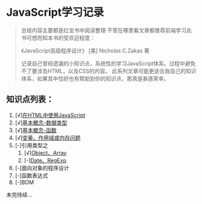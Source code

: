 # JavaScript学习记录

> 总结内容主要都是红宝书中阅读整理
> 不管在哪里看文章都推荐前端学习此书可想而知本书的受欢迎程度：
>
>《JavaScript高级程序设计》 [美] Nicholas C.Zakas 著
>
> 记录自己曾经遗漏的小知识点，系统性的学习JavaScript体系。过程中避免不了要涉及HTML，以及CSS的内容。
此系列文章可能更适合我自己的知识体系，如果其中恰好也有帮助到你的知识点，那真是甚感荣幸。

## 知识点列表：

1. [√][在HTML中使用JavaScript](./article/001-use-javascript-in-html.md)
2. [√][基本概念-数据类型](./article/002-basic-data-type.md)
3. [√][基本概念-函数](./article/003-basic-function.md)
4. [√][变量、作用域或内存问题](./article/004-variables-scope.md)
5. [-]引用类型之
    1. [√][Object、Array](./article/005-reference-object-array.md)
    2. [-][Date、RegExp](./article/005-reference-date-regexp.md)
6. [-]面向对象的程序设计
7. [-]函数表达式
8. [-]BOM


未完待续...